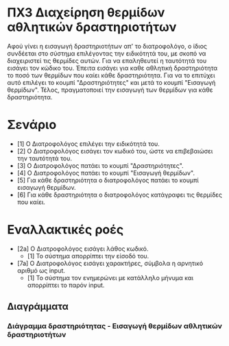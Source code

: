 # ΠΧ3 Διαχείρηση θερμίδων αθλητικών δραστηριοτήτων
Αφού  γίνει η εισαγωγή δραστηριοτήτων απ' το διατροφολόγο, ο ίδιος συνδέεται στο σύστημα επιλέγοντας την ειδικότητά του, με σκοπό να διαχειριστεί τις θερμίδες αυτών. Για να επαληθευτεί η ταυτότητά του εισάγει τον κώδικο του. Έπειτα εισάγει για καθε αθλητική δραστηριότητα το ποσό των θερμίδων που καίει κάθε δραστηριότητα. Για να το επιτύχει αυτό επιλέγει το κουμπί "Δραστηριότητες" και μετά το κουμπί "Εισαγωγή θερμίδων". Τέλος, πραγματοποιεί την εισαγωγή των θερμίδων για κάθε δραστηριότητα.

# Σενάριο
* [1] Ο Διατροφολόγος επιλέγει την ειδικότητά του.
* [2] Ο Διατροφολόγος εισάγει τον κωδικό του, ώστε να επιβεβαιώσει την ταυτότητά του.
* [3] Ο Διατροφολόγος πατάει το κουμπί "Δραστηριότητες".
* [4] O Διατροφολόγος πατάει το κουμπί "Εισαγωγή θερμίδων".
* [5] Για κάθε δραστηριότητα ο διατροφολόγος πατάει το κουμπί εισαγωγή θερμίδων.
* [6] Για κάθε δραστηριότητα ο διατροφολόγος κατάγραφει τις θερμίδες που καίει.

# Εναλλακτικές ροές
* [2a] O Διατροφολόγος εισάγει λάθος κωδικό.
  * [1] Το σύστημα απορρίπτει την είσοδό του.
* [7a] O Διατροφολόγος εισάγει χαρακτήρες, σύμβολα η αρνητικό αριθμό ως input.
  * [1] To σύστημα τον ενημερώνει με κατάλληλο μήνυμα και απορρίπτει το παρόν input.
  
## Διαγράμματα
    
### Διάγραμμα δραστηριότητας - Εισαγωγή θερμίδων αθλητικών δραστηριοτήτων
